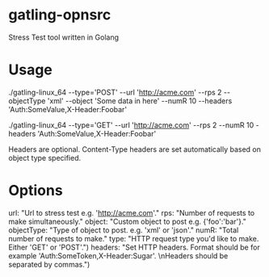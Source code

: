 # gatling-opnsrc
Stress Test tool written in Golang

Usage
========================================

./gatling-linux_64 --type='POST' --url 'http://acme.com' --rps 2 --objectType 'xml' --object '<xmlObject>Some data in here</xmlObject>' --numR 10 --headers 'Auth:SomeValue,X-Header:Foobar'


./gatling-linux_64 --type='GET' --url 'http://acme.com' --rps 2 --numR 10 -headers 'Auth:SomeValue,X-Header:Foobar'

Headers are optional. Content-Type headers are set automatically based on object type specified.


Options
=======================================

url:        "Url to stress test e.g. 'http://acme.com'."
rps:        "Number of requests to make simultaneously."
object:     "Custom object to post e.g. {'foo':'bar'}."
objectType: "Type of object to post. e.g. 'xml' or 'json'."
numR:       "Total number of requests to make."
type:       "HTTP request type you'd like to make. Either 'GET' or 'POST'.")
headers:    "Set HTTP headers. Format should be for example 'Auth:SomeToken,X-Header:Sugar'. \nHeaders should be separated by commas.")